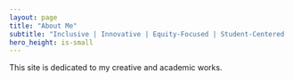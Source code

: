 ```yaml
---
layout: page
title: "About Me"
subtitle: "Inclusive | Innovative | Equity-Focused | Student-Centered | STEM Educator"
hero_height: is-small
---
```


This site is dedicated to my creative and academic works.
